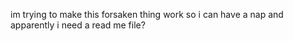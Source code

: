 im trying to make this forsaken thing work so i can have a nap and apparently i need a read me file?

